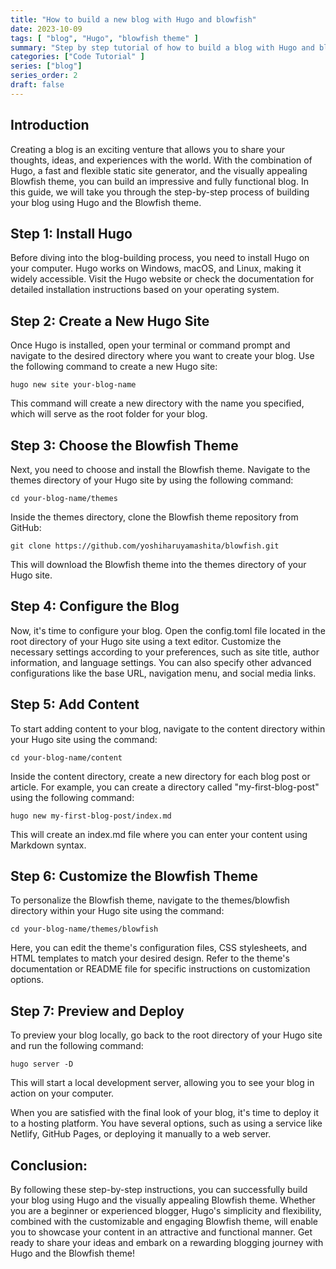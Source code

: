 ```yaml
---
title: "How to build a new blog with Hugo and blowfish"
date: 2023-10-09
tags: [ "blog", "Hugo", "blowfish theme" ]
summary: "Step by step tutorial of how to build a blog with Hugo and blowfish"
categories: ["Code Tutorial" ]
series: ["blog"]
series_order: 2
draft: false
---
```


## Introduction

Creating a blog is an exciting venture that allows you to share your thoughts, ideas, and experiences with the world. With the combination of Hugo, a fast and flexible static site generator, and the visually appealing Blowfish theme, you can build an impressive and fully functional blog. In this guide, we will take you through the step-by-step process of building your blog using Hugo and the Blowfish theme.

## Step 1: Install Hugo

Before diving into the blog-building process, you need to install Hugo on your computer. Hugo works on Windows, macOS, and Linux, making it widely accessible. Visit the Hugo website or check the documentation for detailed installation instructions based on your operating system.

## Step 2: Create a New Hugo Site

Once Hugo is installed, open your terminal or command prompt and navigate to the desired directory where you want to create your blog. Use the following command to create a new Hugo site:

```
hugo new site your-blog-name
```

This command will create a new directory with the name you specified, which will serve as the root folder for your blog.

## Step 3: Choose the Blowfish Theme

Next, you need to choose and install the Blowfish theme. Navigate to the themes directory of your Hugo site by using the following command:

```
cd your-blog-name/themes
```

Inside the themes directory, clone the Blowfish theme repository from GitHub:

```
git clone https://github.com/yoshiharuyamashita/blowfish.git
```

This will download the Blowfish theme into the themes directory of your Hugo site.

## Step 4: Configure the Blog

Now, it's time to configure your blog. Open the config.toml file located in the root directory of your Hugo site using a text editor. Customize the necessary settings according to your preferences, such as site title, author information, and language settings. You can also specify other advanced configurations like the base URL, navigation menu, and social media links.

## Step 5: Add Content

To start adding content to your blog, navigate to the content directory within your Hugo site using the command:

```
cd your-blog-name/content
```

Inside the content directory, create a new directory for each blog post or article. For example, you can create a directory called "my-first-blog-post" using the following command:

```
hugo new my-first-blog-post/index.md
```

This will create an index.md file where you can enter your content using Markdown syntax.

## Step 6: Customize the Blowfish Theme

To personalize the Blowfish theme, navigate to the themes/blowfish directory within your Hugo site using the command:

```
cd your-blog-name/themes/blowfish
```

Here, you can edit the theme's configuration files, CSS stylesheets, and HTML templates to match your desired design. Refer to the theme's documentation or README file for specific instructions on customization options.

## Step 7: Preview and Deploy

To preview your blog locally, go back to the root directory of your Hugo site and run the following command:

```
hugo server -D
```

This will start a local development server, allowing you to see your blog in action on your computer.

When you are satisfied with the final look of your blog, it's time to deploy it to a hosting platform. You have several options, such as using a service like Netlify, GitHub Pages, or deploying it manually to a web server.

## Conclusion:

By following these step-by-step instructions, you can successfully build your blog using Hugo and the visually appealing Blowfish theme. Whether you are a beginner or experienced blogger, Hugo's simplicity and flexibility, combined with the customizable and engaging Blowfish theme, will enable you to showcase your content in an attractive and functional manner. Get ready to share your ideas and embark on a rewarding blogging journey with Hugo and the Blowfish theme!